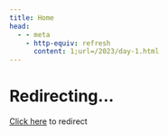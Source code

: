 ```yaml
---
title: Home
head:
  - - meta
    - http-equiv: refresh
      content: 1;url=/2023/day-1.html
---
```


# Redirecting...

[Click here](/2023/day-1) to redirect
